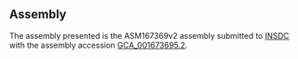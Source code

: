 

Assembly
--------

The assembly presented is the ASM167369v2 assembly submitted to
[INSDC](http://www.insdc.org) with the assembly accession
[GCA\_001673695.2](http://www.ebi.ac.uk/ena/data/view/GCA_001673695.2).
